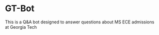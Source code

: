 # GT-Bot
This is a Q&amp;A bot designed to answer questions about MS ECE admissions at Georgia Tech
